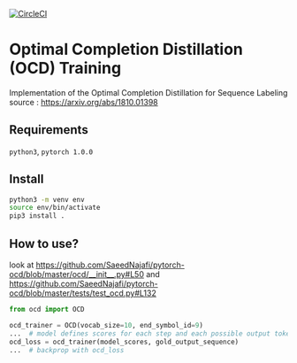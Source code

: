 
[![CircleCI](https://circleci.com/gh/SaeedNajafi/pytorch-ocd/tree/master.svg?style=svg)](https://circleci.com/gh/SaeedNajafi/pytorch-ocd/tree/master)

# Optimal Completion Distillation (OCD) Training
Implementation of the Optimal Completion Distillation for Sequence Labeling </br>
source : https://arxiv.org/abs/1810.01398

## Requirements
`python3`, `pytorch 1.0.0`

## Install
```sh
python3 -m venv env
source env/bin/activate
pip3 install .
```
## How to use?
look at https://github.com/SaeedNajafi/pytorch-ocd/blob/master/ocd/__init__.py#L50
and </br>
https://github.com/SaeedNajafi/pytorch-ocd/blob/master/tests/test_ocd.py#L132
```python
from ocd import OCD

ocd_trainer = OCD(vocab_size=10, end_symbol_id=9)
...  # model defines scores for each step and each possible output token.
ocd_loss = ocd_trainer(model_scores, gold_output_sequence)
...  # backprop with ocd_loss
```
